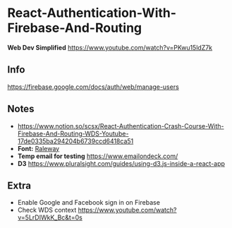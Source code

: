 # React-Authentication-With-Firebase-And-Routing
**Web Dev Simplified**
https://www.youtube.com/watch?v=PKwu15ldZ7k
## Info
https://firebase.google.com/docs/auth/web/manage-users
## Notes
- https://www.notion.so/scsx/React-Authentication-Crash-Course-With-Firebase-And-Routing-WDS-Youtube-17de0335ba294204b6739ccd6418ca51
- **Font:** [Raleway](https://fonts.google.com/specimen/Raleway)
- **Temp email for testing** https://www.emailondeck.com/ 
- **D3** https://www.pluralsight.com/guides/using-d3.js-inside-a-react-app
## Extra
- Enable Google and Facebook sign in on Firebase
- Check WDS context https://www.youtube.com/watch?v=5LrDIWkK_Bc&t=0s